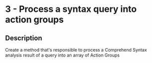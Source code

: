 # 3 - Process a syntax query into action groups

## Description

Create a method that's responsible to process a Comprehend Syntax analysis result of a query into an array of Action Groups
